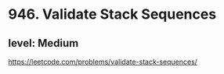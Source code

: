 # 946. Validate Stack Sequences
## level: Medium

https://leetcode.com/problems/validate-stack-sequences/
